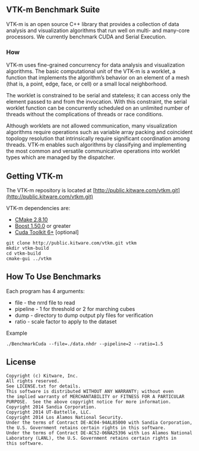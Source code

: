 ## VTK-m Benchmark Suite ##

VTK-m is an open source C++  library that provides a collection of data analysis and visualization algorithms that run well on multi- and many-core processors. We currently benchmark CUDA and Serial Execution.

### How ###

VTK-m uses fine-grained concurrency for data analysis and visualization algorithms.
The basic computational unit of the VTK-m is a worklet, a function that implements the algorithm’s behavior on an element of a mesh (that is, a point, edge, face, or cell) or a small local neighborhood.

The worklet is constrained to be serial and stateless; it can access only the element passed to and from the invocation. With this constraint, the serial worklet function can be concurrently scheduled on an unlimited number of threads without the complications of threads or race conditions.

Although worklets are not allowed communication, many visualization algorithms require operations such as variable array packing and coincident topology resolution that intrinsically require significant coordination among threads. VTK-m enables such algorithms by classifying and implementing the most common and versatile communicative operations into worklet types which are managed by the dispatcher.

## Getting VTK-m ##


The VTK-m repository is located at [http://public.kitware.com/vtkm.git](http://public.kitware.com/vtkm.git)

VTK-m dependencies are:


+  [CMake 2.8.10](http://cmake.org/cmake/resources/software.html)
+  [Boost 1.50.0](http://www.boost.org) or greater
+  [Cuda Toolkit 6+](https://developer.nvidia.com/cuda-toolkit) [optional]

```
git clone http://public.kitware.com/vtkm.git vtkm
mkdir vtkm-build
cd vtkm-build
cmake-gui ../vtkm
```

## How To Use Benchmarks ##

Each program has 4 arguments:
+  file - the nrrd file to read
+  pipeline - 1 for threshold or 2 for marching cubes
+  dump - directory to dump output ply files for verification
+  ratio - scale factor to apply to the dataset

Example
```
./BenchmarkCuda --file=./data.nhdr --pipeline=2 --ratio=1.5

```

## License ##
```
Copyright (c) Kitware, Inc.
All rights reserved.
See LICENSE.txt for details.
This software is distributed WITHOUT ANY WARRANTY; without even
the implied warranty of MERCHANTABILITY or FITNESS FOR A PARTICULAR
PURPOSE.  See the above copyright notice for more information.
Copyright 2014 Sandia Corporation.
Copyright 2014 UT-Battelle, LLC.
Copyright 2014 Los Alamos National Security.
Under the terms of Contract DE-AC04-94AL85000 with Sandia Corporation,
the U.S. Government retains certain rights in this software.
Under the terms of Contract DE-AC52-06NA25396 with Los Alamos National
Laboratory (LANL), the U.S. Government retains certain rights in
this software.
```